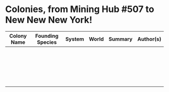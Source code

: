 # Colonies, from Mining Hub #507 to New New New York!

| Colony Name   | Founding Species   | System   | World   | Summary   | Author(s)   |
| ----------- |:-------------:|:--------:|:-------:|:----------------------------------------:| --------:|
|             |               |          |         |                                          |          |
|             |               |          |         |                                          |          |
|             |               |          |         |                                          |          |
|             |               |          |         |                                          |          |
|             |               |          |         |                                          |          |
|             |               |          |         |                                          |          |
|             |               |          |         |                                          |          |
|             |               |          |         |                                          |          |
|             |               |          |         |                                          |          |
|             |               |          |         |                                          |          |
|             |               |          |         |                                          |          |
|             |               |          |         |                                          |          |
|             |               |          |         |                                          |          |
|             |               |          |         |                                          |          |
|             |               |          |         |                                          |          |
|             |               |          |         |                                          |          |
|             |               |          |         |                                          |          |  
|             |               |          |         |                                          |          |
|             |               |          |         |                                          |          |
|             |               |          |         |                                          |          |
|             |               |          |         |                                          |          |
